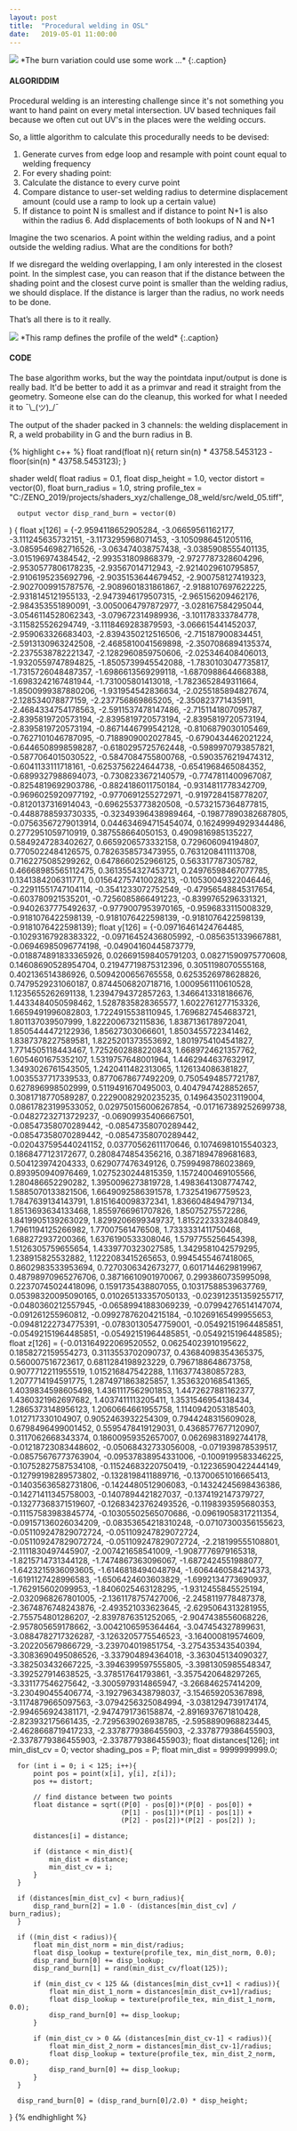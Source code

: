 ```yaml
---
layout: post
title:  "Procedural welding in OSL"
date:   2019-05-01 11:00:00
---
```


<img src="{{ site.baseurl }}/assets/img/zenopelgrims_shadersxyz_challenge_10_welding_002">
*The burn variation could use some work ...*
{:.caption}

#### ALGORIDDIM

Procedural welding is an interesting challenge since it's not something you want to hand paint on every metal intersection. UV based techniques fail because we often cut out UV's in the places were the welding occurs.

So, a little algorithm to calculate this procedurally needs to be devised:

1. Generate curves from edge loop and resample with point count equal to welding frequency
2. For every shading point:
  3. Calculate the distance to every curve point
  4. Compare distance to user-set welding radius to determine displacement amount (could use a ramp to look up a certain value)
  5. If distance to point N is smallest and if distance to point N+1 is also within the radius
    6. Add displacements of both lookups of N and N+1


Imagine the two scenarios. A point within the welding radius, and a point outside the welding radius. What are the conditions for both?

If we disregard the welding overlapping, I am only interested in the closest point. In the simplest case, you can reason that if the distance between the shading point and the closest curve point is smaller than the welding radius, we should displace. If the distance is larger than the radius, no work needs to be done.

That’s all there is to it really.


<img src="https://forum.shaders.xyz/assets/files/2019-04-04/1554362367-637107-zenopelgrims-shadersxyz-challenge-10-welding-001-profile.png">
*This ramp defines the profile of the weld*
{:.caption}


#### CODE

The base algorithm works, but the way the pointdata input/output is done is really bad. It'd be better to add it as a primvar and read it straight from the geometry. Someone else can do the cleanup, this worked for what I needed it to ¯\\\_(ツ)\_/¯

The output of the shader packed in 3 channels: the welding displacement in R, a weld probability in G and the burn radius in B.

{% highlight c++ %}
  float rand(float n){
      return sin(n) * 43758.5453123 - floor(sin(n) * 43758.5453123);
  }

  shader weld(
      float radius = 0.1,
      float disp_height = 1.0,
      vector distort = vector(0),
      float burn_radius = 1.0,
      string profile_tex = "C:/ZENO_2019/projects/shaders_xyz/challenge_08_weld/src/weld_05.tiff",
      
      output vector disp_rand_burn = vector(0)
  ) {
      float x[126] = {-2.9594118652905284, -3.06659561162177, -3.111245635732151, -3.1173295968071453, -3.1050986451205116, -3.0859546982716526, -3.063474038757438, -3.0385908555401135, -3.015196974384542, -2.993531809868379, -2.9727787328604296, -2.9530577806178235, -2.93567014712943, -2.9214029610795857, -2.9106195235692796, -2.9035153644679452, -2.900758127419323, -2.9027009915787576, -2.9089601831861867, -2.9188107697622225, -2.9318145121955133, -2.9473946179507315, -2.965156209462176, -2.984353551890091, -3.0050064797872977, -3.028167584295044, -3.0546114528062343, -3.079672314989936, -3.101178333784778, -3.115825526294749, -3.1118469283879593, -3.066615441452037, -2.959063326683403, -2.8394350212516506, -2.715187900834451, -2.5913130963242508, -2.4685810041569898, -2.3507086894135374, -2.2375538782221347, -2.1282960859750606, -2.025346408406013, -1.9320559747894825, -1.8505739945542088, -1.7830103047735817, -1.7315726048487357, -1.6986613569299118, -1.6870988644668388, -1.6983242167481944, -1.731005801413018, -1.7823652849311664, -1.8500999387880206, -1.931954542836634, -2.0255185894827674, -2.128534078877159, -2.237756869865205, -2.350823771435911, -2.4684334754178563, -2.5911537478147486, -2.7151141807095787, -2.8395819720573194, -2.8395819720573194, -2.8395819720573194, -2.8395819720573194, -0.8671446799542128, -0.8106879030105469, -0.7627101046787095, -0.7188909002027845, -0.6790434462021224, -0.6446508998598287, -0.6180295725762448, -0.5989970793857821, -0.5877064015030522, -0.5847084755800768, -0.5903576219474312, -0.6041133111718161, -0.6253756224644738, -0.6541968465084352, -0.6899327988694073, -0.7308233672140579, -0.7747811400967087, -0.8254819692903786, -0.8824186011750184, -0.9314811778342709, -0.9696025920977192, -0.9770691255272971, -0.9197284158778207, -0.8120137316914043, -0.6962553773820508, -0.5732157364877815, -0.4488788593730335, -0.32349396438989464, -0.19877890382687805, -0.07563567279013914, 0.044634694715454074, 0.16249994929344486, 0.2772951059710919, 0.387558664050153, 0.4909816985135227, 0.5849247283402627, 0.6659206573332158, 0.729606094194807, 0.7705022484126575, 0.7826358573473955, 0.7631208411113708, 0.7162275085299262, 0.6478660252966125, 0.563317787305782, 0.46668985565112475, 0.3613554327453721, 0.24976598467077785, 0.1341384206311771, 0.015642757410028213, -0.10530049322046446, -0.22911551747104114, -0.3541233072752549, -0.47956548845317654, -0.603780921535201, -0.7256085866491223, -0.8399765296331321, -0.9402637775492637, -0.9779007953970165, -0.9596833115008329, -0.9181076422598139, -0.9181076422598139, -0.9181076422598139, -0.9181076422598139};
      float y[126] = {-0.09716461424764485, -0.10293167928383322, -0.09716452436805992, -0.0856351339667881, -0.06946985096774198, -0.04904160445873779, -0.018874891833365926, 0.026691598405791203, 0.08271590975770608, 0.14608690528954704, 0.21947719875312396, 0.3051198070555168, 0.402136514386926, 0.5094200656765558, 0.6253526978628826, 0.7479529231060187, 0.8744506820718716, 1.0009561110610528, 1.1235655262691138, 1.2394794372857263, 1.3466413318186676, 1.4433484050598462, 1.5287835828365577, 1.6022761277153326, 1.6659491996082803, 1.7224915538110945, 1.7696827454683721, 1.801137039507999, 1.8222006732115836, 1.8387136178972041, 1.8505444472122936, 1.85627303066601, 1.8503455722341462, 1.8387378227589581, 1.8225201373553692, 1.8019754104541827, 1.7714505118443467, 1.7252602888220843, 1.6689724621357762, 1.6054601675352107, 1.5319757648001964, 1.4462944637632917, 1.3493026761543505, 1.2420411482313065, 1.126134086381827, 1.0035537717339533, 0.8770678677492209, 0.7505494857721787, 0.627896998502999, 0.5119491670495003, 0.4047947428852657, 0.3081718770589287, 0.22290082920235235, 0.1496435023119004, 0.08617823199533052, 0.029750156006267854, -0.017167389252699738, -0.04827232713729237, -0.06909935406667501, -0.08547358070289442, -0.08547358070289442, -0.08547358070289442, -0.08547358070289442, -0.020437595440241152, 0.03770562611170646, 0.10746981015540323, 0.1868477123172677, 0.2808474854356216, 0.3871894789681683, 0.504123974204333, 0.629077476349126, 0.7599498786023869, 0.893950940976469, 1.0275230244815359, 1.1572400469105566, 1.280486652290282, 1.3950096273819728, 1.4983641308774742, 1.5885070133821506, 1.6649092586391578, 1.732541967759523, 1.7847639134143791, 1.8151640098372341, 1.8366048494797134, 1.8513693634133468, 1.8559766961707826, 1.85075275572286, 1.8419905139263029, 1.8299206699349737, 1.8152223332840849, 1.7961194125266982, 1.77007561476508, 1.7333331411750468, 1.688272937200366, 1.6376190533308046, 1.5797755256454398, 1.5126305759655654, 1.4339770323027585, 1.3429581042579295, 1.238915825532882, 1.1222083415265653, 0.9945455467418065, 0.8602983533953694, 0.7270306342673277, 0.6017144629819967, 0.48798970965276706, 0.38716610901970067, 0.2993860735995098, 0.22370745024418096, 0.1591735438807055, 0.10317588539637769, 0.05398320095090165, 0.010265133357050133, -0.023912351359255717, -0.0480360212557945, -0.06589941883069239, -0.07994276514147074, -0.091261255960812, -0.09927876204215184, -0.10269165499955653, -0.09481222734775391, -0.07830130547759001, -0.05492151964485851, -0.05492151964485851, -0.05492151964485851, -0.0549215196448585};
      float z[126] = {-0.013164922069520552, 0.06254023910195622, 0.1858272159554273, 0.3113553702090737, 0.43684098354365375, 0.560007516723617, 0.6811284198923229, 0.7967188648673758, 0.9077712211955519, 1.015216847542288, 1.1163774380857283, 1.2077714194591775, 1.2874971863825857, 1.3536320168541365, 1.4039834598605498, 1.4361117562901853, 1.4472627881162377, 1.4360321962697682, 1.4037411113205411, 1.3531546954138434, 1.2865373148956123, 1.2060664661955758, 1.1140942053185403, 1.012717330104907, 0.9052463932254309, 0.7944248315609028, 0.6798496499001452, 0.5595478419129031, 0.4368577677120907, 0.3117062668343374, 0.18600959352657007, 0.06269831892744178, -0.01218723083448602, -0.05068432733056008, -0.071939878539517, -0.08575676773763904, -0.09537838954331006, -0.1009199583346225, -0.10752827587534108, -0.11524683220750419, -0.12236590422444149, -0.12799198289573802, -0.1328198411889716, -0.13700651016665413, -0.14035636582731806, -0.1424480512906083, -0.14324245698436386, -0.14271411345758003, -0.1407894421827037, -0.1374192147379727, -0.13277368371519607, -0.12683423762493526, -0.1198393595680353, -0.11157583983845774, -0.10305502565070686, -0.09619058317211354, -0.09157136026034209, -0.08353654218310248, -0.07107300356155623, -0.051109247829072724, -0.051109247829072724, -0.051109247829072724, -0.051109247829072724, -2.218199555108801, -2.1111830497445907, -2.007421658541009, -1.9087776979165318, -1.8215714731344128, -1.7474867363096067, -1.6872424551988077, -1.6423215936093605, -1.6146818494048794, -1.6064460584214373, -1.6191127428996583, -1.6506424603603829, -1.6992134773690937, -1.762915602099953, -1.8406025463128295, -1.9312455845525194, -2.0320968267801005, -2.1361178757427006, -2.2458119778487378, -2.3674876748243876, -2.493521033623645, -2.6295064313281955, -2.755754801286207, -2.8397876351252065, -2.9047438556068226, -2.957805659178662, -3.0042106595364464, -3.047454327899631, -3.0884782717326287, -3.1263205775546523, -3.164000819574609, -3.202205679866729, -3.239704019851754, -3.275435343540394, -3.3083690495086526, -3.337904894364018, -3.363045134090327, -3.382503432667225, -3.3946399597555805, -3.3981305985548347, -3.392527914638525, -3.378517641793861, -3.3575420648297265, -3.331177546275642, -3.3005979314865947, -3.266846257414209, -3.230490455406774, -3.1927963438798037, -3.154659205367898, -3.1174879665097563, -3.0794256325084994, -3.0381294739174174, -2.994656924381171, -2.9474791736158874, -2.8916937671810428, -2.823932175661435, -2.7295639026938785, -2.5958890968823445, -2.4628668719417233, -2.3378779386455903, -2.3378779386455903, -2.3378779386455903, -2.3378779386455903};
      float distances[126];
      int min_dist_cv = 0;
      vector shading_pos = P;
      float min_dist = 9999999999.0;

      for (int i = 0; i < 125; i++){
          point pos = point(x[i], y[i], z[i]);
          pos += distort;

          // find distance between two points
          float distance = sqrt((P[0] - pos[0])*(P[0] - pos[0]) + 
                                (P[1] - pos[1])*(P[1] - pos[1]) +
                                (P[2] - pos[2])*(P[2] - pos[2]) );
          
          distances[i] = distance;

          if (distance < min_dist){
              min_dist = distance;
              min_dist_cv = i;
          }
      }

      if (distances[min_dist_cv] < burn_radius){
          disp_rand_burn[2] = 1.0 - (distances[min_dist_cv] / burn_radius);
      }

      if ((min_dist < radius)){
          float min_dist_norm = min_dist/radius;
          float disp_lookup = texture(profile_tex, min_dist_norm, 0.0);
          disp_rand_burn[0] += disp_lookup;
          disp_rand_burn[1] = rand(min_dist_cv/float(125));

          if (min_dist_cv < 125 && (distances[min_dist_cv+1] < radius)){
              float min_dist_1_norm = distances[min_dist_cv+1]/radius;
              float disp_lookup = texture(profile_tex, min_dist_1_norm, 0.0);
              disp_rand_burn[0] += disp_lookup;
          }

          if (min_dist_cv > 0 && (distances[min_dist_cv-1] < radius)){
              float min_dist_2_norm = distances[min_dist_cv-1]/radius;
              float disp_lookup = texture(profile_tex, min_dist_2_norm, 0.0);
              disp_rand_burn[0] += disp_lookup;
          }
      }

      disp_rand_burn[0] = (disp_rand_burn[0]/2.0) * disp_height;

  }
{% endhighlight %}